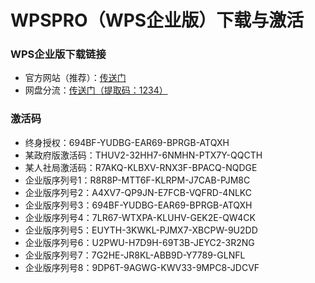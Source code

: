 # WPSPRO（WPS企业版）下载与激活
### WPS企业版下载链接
- 官方网站（推荐）：<a href="https://ep.wps.cn/download">传送门</a>
- 网盘分流：<a href="https://pan.baidu.com/s/1o1kNRUxgatHnoP47eBIOEA#1234">传送门（提取码：1234）</a>
### 激活码
- 终身授权：694BF-YUDBG-EAR69-BPRGB-ATQXH
- 某政府版激活码：THUV2-32HH7-6NMHN-PTX7Y-QQCTH
- 某人社局激活码：R7AKQ-KLBXV-RNX3F-BPACQ-NQDGE
- 企业版序列号1：R8R8P-MTT6F-KLRPM-J7CAB-PJM8C
- 企业版序列号2：A4XV7-QP9JN-E7FCB-VQFRD-4NLKC
- 企业版序列号3：694BF-YUDBG-EAR69-BPRGB-ATQXH
- 企业版序列号4：7LR67-WTXPA-KLUHV-GEK2E-QW4CK
- 企业版序列号5：EUYTH-3KWKL-PJMX7-XBCPW-9U2DD
- 企业版序列号6：U2PWU-H7D9H-69T3B-JEYC2-3R2NG
- 企业版序列号7：7G2HE-JR8KL-ABB9D-Y7789-GLNFL
- 企业版序列号8：9DP6T-9AGWG-KWV33-9MPC8-JDCVF
